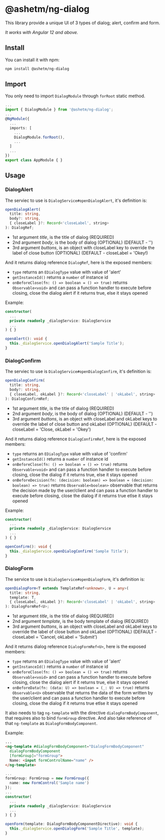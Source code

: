 # @ashetm/ng-dialog

This library provide a unique UI of 3 types of dialog; alert, confirm and form.

*It works with Angular 12 and above.*
<!-- ### LOOKING FOR MAINTAINER. PLEASE PING [@voronianski](https://twitter.com/voronianski)! -->

<!-- [![build status](http://img.shields.io/travis/likeastore/ngDialog.svg)](https://travis-ci.org/likeastore/ngDialog) -->
<!-- [![npm version](http://badge.fury.io/js/ng-dialog.svg)](http://badge.fury.io/js/ng-dialog) -->
<!-- [![github tag](https://img.shields.io/github/tag/likeastore/ngDialog.svg)](https://github.com/likeastore/ngDialog/tags) -->
<!-- [![Download Count](https://img.shields.io/npm/dm/ng-dialog.svg)](http://www.npmjs.com/package/ng-dialog) -->
<!-- [![Code Climate](https://codeclimate.com/github/likeastore/ngDialog/badges/gpa.svg)](https://codeclimate.com/github/likeastore/ngDialog) -->


<!-- ### [Demo](http://likeastore.github.io/ngDialog) -->

## Install

You can install it with npm:

```bash
npm install @ashetm/ng-dialog
```

## Import

You only need to import ``DialogModule`` through ``forRoot`` static method.

```ts
...
import { DialogModule } from '@ashetm/ng-dialog';
...
@NgModule({
  ...
  imports: [
    ...
    DialogModule.forRoot(), 
    ...
  ]
  ...
})
export class AppModule { }
```

## Usage

### DialogAlert

The serviec to use is ``DialogService#openDialogAlert``, it's definition is:

```d.ts
openDialogAlert(
  title: string, 
  body?: string, 
  { closeLabel }?: Record<'closeLabel', string>
): DialogRef;
```

- 1st argument *title*, is the title of dialog (REQUIRED)
- 2nd argument *body*, is the body of dialog (OPTIONAL) (DEFAULT - '')
- 3rd argument *buttons*, is an object with closeLabel key to override the label of close button (OPTIONAL) (DEFAULT - closeLabel = 'Okey!)

And it returns dialog reference ``DialogRef``, here is the exposed members:

- ``type`` returns an ``EDialogType`` value with value of 'alert'
- ``getInstanceId()`` returns a ``number`` of instance id
- ``onBeforeClose(fn: () => boolean = () => true)`` returns ``Observable<void>`` and can pass a function handler to execute before closing, close the dialog alert if it returns true, else it stays opened

Example:

```ts
constructor(
  ...
  private readonly _dialogService: DialogService
  ...
) { }

openAlert(): void {
  this._dialogService.openDialogAlert('Sample Title');
}
```

### DialogConfirm

The serviec to use is ``DialogService#openDialogConfirm``, it's definition is:

```d.ts
openDialogConfirm(
  title: string, 
  body?: string, 
  { closeLabel, okLabel }?: Record<'closeLabel' | 'okLabel', string>
): DialogConfirmRef;
```

- 1st argument *title*, is the title of dialog (REQUIRED)
- 2nd argument *body*, is the body of dialog (OPTIONAL) (DEFAULT - '')
- 3rd argument *buttons*, is an object with closeLabel and okLabel keys to override the label of close button and okLabel (OPTIONAL) (DEFAULT - closeLabel = 'Close, okLabel = 'Okey')

And it returns dialog reference ``DialogConfirmRef``, here is the exposed members:

- ``type`` returns an ``EDialogType`` value with value of 'confirm'
- ``getInstanceId()`` returns a ``number`` of instance id
- ``onBeforeClose(fn: () => boolean = () => true)`` returns ``Observable<void>`` and can pass a function handler to execute before closing, close the dialog if it returns true, else it stays opened
- ``onBeforeDecision(fn: (decision: boolean) => boolean = (decision: boolean) => true)`` returns ``Observable<boolean>`` observable that returns the decision made by the user/client and can pass a function handler to execute before closing, close the dialog if it returns true etlse it stays opened

Example:

```ts
constructor(
  ...
  private readonly _dialogService: DialogService
  ...
) { }

openConfirm(): void {
  this._dialogService.openDialogConfirm('Sample Title');
}
```

### DialogForm

The service to use is ``DialogService#openDialogForm``, it's definition is:

```d.ts
openDialogForm<T extends TemplateRef<unknown>, U = any>(
  title: string, 
  template: T, 
  { closeLabel, okLabel }?: Record<'closeLabel' | 'okLabel', string>
): DialogFormRef<U>;
```

- 1st argument *title*, is the title of dialog (REQUIRED)
- 2nd argument *template*, is the body template of dialog (REQUIRED)
- 3rd argument *buttons*, is an object with closeLabel and okLabel keys to override the label of close button and okLabel (OPTIONAL) (DEFAULT - closeLabel = 'Cancel, okLabel = 'Submit')

And it returns dialog reference ``DialogFormRef<U>``, here is the exposed members:

- ``type`` returns an ``EDialogType`` value with value of 'alert'
- ``getInstanceId()`` returns a ``number`` of instance id
- ``onBeforeClose(fn: () => boolean = () => true)`` returns ``Observable<void>`` and can pass a function handler to execute before closing, close the dialog alert if it returns true, else it stays opened
- ``onBeforeData(fn: (data: U) => boolean = (_: U) => true)`` returns ``Observable<U>`` observable that returns the data of the form written by the user/client and can pass a function handler to execute before closing, close the dialog if it returns true etlse it stays opened

It also needs to tag ``ng-template`` with the directive ``dialogFormBodyComponent``, that requires also to bind ``formGroup`` directive. And also take reference of that ``ng-template`` as ``DialogFormBodyComponent``.

Example:

```html
...
<ng-template #dialogFormBodyComponent="DialogFormBodyComponent" 
  dialogFormBodyComponent
  [formGroup]="formGroup">
  Name: <input formControlName="name" />
</ng-template>
```

```ts
...
formGroup: FormGroup = new FormGroup({
  name: new FormControl('Sample name')
});
...
constructor(
  ...
  private readonly _dialogService: DialogService
  ...
) { }

openForm(template: DialogFormBodyComponentDirective): void {
  this._dialogService.openDialogForm('Sample Title', template);
}
```
